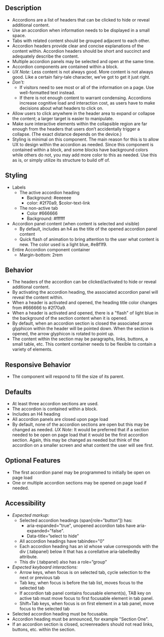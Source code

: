 ## Description
* Accordions are a list of headers that can be clicked to hide or reveal additional content.
* Use an accordion when information needs to be displayed in a small space.
* Tabs with related content should be grouped adjacent to each other.
* Accordion headers provide clear and concise explanations of the content within. Accordion headers should be short and succinct and adequately describe the content.
* Multiple accordion panels may be selected and open at the same time.
* Accordion components are contained within a block.
* _UX Note:_ Less content is not always good. More content is not always good. Like a certain fairy-tale character, we’ve got to get it just right.
* _Don’t:_ 
	* If visitors need to see most or all of the information on a page. Use well-formatted text instead.
	* If there is not enough content to warrant condensing. Accordions increase cognitive load and interaction cost, as users have to make decisions about what headers to click on.
* Allow users to click anywhere in the header area to expand or collapse the content; a larger target is easier to manipulate.
* Make sure interactive elements within the collapsible region are far enough from the headers that users don’t accidentally trigger a collapse. (The exact distance depends on the device.)
* Styling is minimal on this component. The main reason for this is to allow UX to design within the accordion as needed. Since this component is contained within a block, and some blocks have background colors while others do not, you may add more color to this as needed. Use this as is, or simply utilize its structure to build off of.  


## Styling
* Labels
	* The active accordion heading 
		* Background: #eeeeee
		* color: #2f70a9, $color-text-link
	* The non-active tab
		* Color #666666
		* Background: #ffffff
* Accordion panel content (when content is selected and visible)
	* By default, includes an h4 as the title of the opened accordion panel content  
	* Quick flash of animation to bring attention to the user what content is new. The color used is a light blue, #e8f1f9.
* Entire Accordion component container
	* Margin-bottom: 2rem


## Behavior
* The headers of the accordion can be clicked/activated to hide or reveal additional content. 
* By activating the accordion heading, the associated accordion panel will reveal the content within.
* When a header is activated and opened, the heading title color changes from #666666 to #2f70a9. 
* When a header is activated and opened, there is a "flash" of light blue in the background of the section content when it is opened.  
* By default, when an accordion section is closed the associated arrow glyphicon within the header will be pointed down. When the section is opened, the arrow glyphicon is rotated to point up. 
* The content within the section may be paragraphs, links, buttons, a small table, etc. This content container needs to be flexible to contain a variety of elements.  



## Responsive Behavior
* The component will respond to fill the size of its parent.

## Defaults
* At least three accordion sections are used. 
* The accordion is contained within a block.
* Includes an H4 heading
* All accordion panels are closed upon page load
* By default, none of the accordion sections are open but this may be changed as needed. _UX Note:_ It would be preferred that if a section needed to be open on page load that it would be the first accordion section.  Again, this may be changed as needed but think of the accordion on a smaller screen and what content the user will see first.  


## Optional Features
* The first accordion panel may be programmed to initially be open on page load
* One or multiple accordion sections may be opened on page load if needed.  



## Accessibility
* _Expected markup:_
	* Selected accordion headings (span[role=”button”]) has:
		* aria-expanded="true", unopened accordion tabs have aria-expanded="false". 
		* Data-title=”select to hide”
	* All accordion headings have tabindex="0"
	* Each accordion heading has an id whose value corresponds with the div (.tabpanel) below it that has a corellative aria-labelledby attribute.
	* This div (.tabpanel) also has a role=”group” 
* _Expected keyboard interactions:_
	* Arrow keys, when focus is on selected tab, cycle selection to the next or previous tab
	* Tab key, when focus is before the tab list, moves focus to the selected tab
	* If accordion tab panel contains focusable element(s), TAB key on active tab must move focus to first focusable element in tab panel.
	* Shift+Tab keys, when focus is on first element in a tab panel, move focus to the selected tab
* Selected accordion heading must be focusable.
* Accordion heading must be announced, for example "Section One".
* If an accordion section is closed, screenreaders should not read links, buttons, etc. within the section.  

